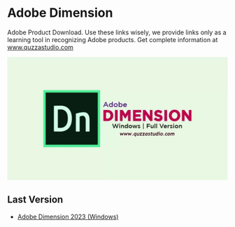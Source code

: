 # Adobe Dimension
Adobe Product Download. Use these links wisely, we provide links only as a learning tool in recognizing Adobe products.
Get complete information at www.quzzastudio.com

![Adobe Dimension 2023 (Windows)](https://github.com/reresetyawan/adobe-products-download/blob/main/images/adobe-dimension-2023-windows.jpg)

## Last Version
* [Adobe Dimension 2023 (Windows)](https://www.quzzastudio.com/2022/11/download-adobe-dimension-2023-full-version-windows.html)
 
